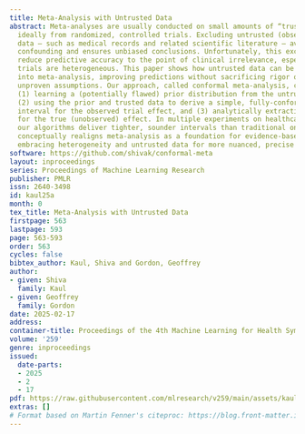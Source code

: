 ```yaml
---
title: Meta-Analysis with Untrusted Data
abstract: Meta-analyses are usually conducted on small amounts of “trusted” data,
  ideally from randomized, controlled trials. Excluding untrusted (observational)
  data — such as medical records and related scientific literature — avoids potential
  confounding and ensures unbiased conclusions. Unfortunately, this exclusion can
  reduce predictive accuracy to the point of clinical irrelevance, especially when
  trials are heterogeneous. This paper shows how untrusted data can be safely incorporated
  into meta-analysis, improving predictions without sacrificing rigor or introducing
  unproven assumptions. Our approach, called conformal meta-analysis, consists of
  (1) learning a (potentially flawed) prior distribution from the untrusted data,
  (2) using the prior and trusted data to derive a simple, fully-conformal prediction
  interval for the observed trial effect, and (3) analytically extracting an interval
  for the true (unobserved) effect. In multiple experiments on healthcare datasets,
  our algorithms deliver tighter, sounder intervals than traditional ones. This paper
  conceptually realigns meta-analysis as a foundation for evidence-based medicine,
  embracing heterogeneity and untrusted data for more nuanced, precise predictions.
software: https://github.com/shivak/conformal-meta
layout: inproceedings
series: Proceedings of Machine Learning Research
publisher: PMLR
issn: 2640-3498
id: kaul25a
month: 0
tex_title: Meta-Analysis with Untrusted Data
firstpage: 563
lastpage: 593
page: 563-593
order: 563
cycles: false
bibtex_author: Kaul, Shiva and Gordon, Geoffrey
author:
- given: Shiva
  family: Kaul
- given: Geoffrey
  family: Gordon
date: 2025-02-17
address:
container-title: Proceedings of the 4th Machine Learning for Health Symposium
volume: '259'
genre: inproceedings
issued:
  date-parts:
  - 2025
  - 2
  - 17
pdf: https://raw.githubusercontent.com/mlresearch/v259/main/assets/kaul25a/kaul25a.pdf
extras: []
# Format based on Martin Fenner's citeproc: https://blog.front-matter.io/posts/citeproc-yaml-for-bibliographies/
---
```


